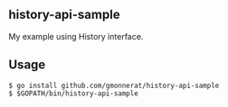 ## history-api-sample

My example using History interface.

## Usage

```
$ go install github.com/gmonnerat/history-api-sample
$ $GOPATH/bin/history-api-sample
```
